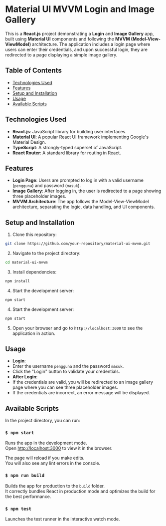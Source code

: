 # Material UI MVVM Login and Image Gallery

This is a **React.js** project demonstrating a **Login** and **Image Gallery** app, built using **Material UI** components and following the **MVVM (Model-View-ViewModel)** architecture. The application includes a login page where users can enter their credentials, and upon successful login, they are redirected to a page displaying a simple image gallery.

## Table of Contents

- [Technologies Used](#technologies-used)
- [Features](#features)
- [Setup and Installation](#setup-and-installation)
- [Usage](#usage)
- [Available Scripts](#available-scripts)

## Technologies Used

- **React.js**: JavaScript library for building user interfaces.
- **Material UI**: A popular React UI framework implementing Google's Material Design.
- **TypeScript**: A strongly-typed superset of JavaScript.
- **React Router**: A standard library for routing in React.

## Features

- **Login Page**: Users are prompted to log in with a valid username (`pengguna`) and password (`masuk`).
- **Image Gallery**: After logging in, the user is redirected to a page showing three placeholder images.
- **MVVM Architecture**: The app follows the Model-View-ViewModel architecture, separating the logic, data handling, and UI components.

## Setup and Installation

1. Clone this repository:
```bash
git clone https://github.com/your-repository/material-ui-mvvm.git
```

2. Navigate to the project directory:
```bash
cd material-ui-mvvm
```

3. Install dependencies:
```bash
npm install
```

4. Start the development server:
```bash
npm start
```

4. Start the development server:
```bash
npm start
```
5. Open your browser and go to `http://localhost:3000` to see the application in action.

## Usage

- **Login**:
- Enter the username `pengguna` and the password `masuk`.
- Click the "Login" button to validate your credentials.
- **After Login**:
- If the credentials are valid, you will be redirected to an image gallery page where you can see three placeholder images.
- If the credentials are incorrect, an error message will be displayed.

## Available Scripts

In the project directory, you can run:

### `$ npm start`

Runs the app in the development mode.  
Open [http://localhost:3000](http://localhost:3000) to view it in the browser.

The page will reload if you make edits.  
You will also see any lint errors in the console.

### `$ npm run build`

Builds the app for production to the `build` folder.  
It correctly bundles React in production mode and optimizes the build for the best performance.

### `$ npm test`

Launches the test runner in the interactive watch mode.

